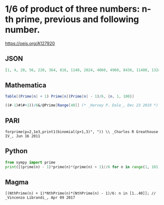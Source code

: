 # 1/6 of product of three numbers: n\-th prime, previous and following number\.
https://oeis.org/A127920
## JSON
```JSON
[1, 4, 20, 56, 220, 364, 816, 1140, 2024, 4060, 4960, 8436, 11480, 13244, 17296, 24804, 34220, 37820, 50116, 59640, 64824, 82160, 95284, 117480, 152096, 171700, 182104, 204156, 215820, 240464, 341376, 374660, 428536, 447580, 551300, 573800, 644956]
```
## Mathematica
```Mathematica
Table[(Prime[n] + 1) Prime[n](Prime[n] - 1)/6, {n, 1, 100}]
```
```Mathematica
((#-1)#(#+1))/6&/@Prime[Range[40]] (* _Harvey P. Dale_, Dec 23 2019 *)
```
## PARI
```PARI
forprime(p=2,1e3,print1(binomial(p+1,3)", ")) \\ _Charles R Greathouse IV_, Jun 16 2011
```
## Python
```Python
from sympy import prime
print([(prime(n) - 1)*prime(n)*(prime(n) + 1)//6 for n in range(1, 101)]) # _Indranil Ghosh_, Apr 09 2017
```
## Magma
```Magma
[(NthPrime(n) + 1)*NthPrime(n)*(NthPrime(n) - 1)/6: n in [1..40]]; // _Vincenzo Librandi_, Apr 09 2017
```
